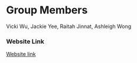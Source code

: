 # Group Members
Vicki Wu, Jackie Yee, Raitah Jinnat, Ashleigh Wong

### Website Link
[Website link](https://vicki-wu.github.io/assignment-2/index.html)
